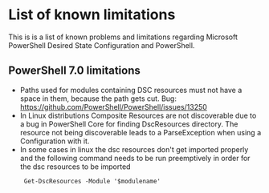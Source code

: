 # List of known limitations
This is is a list of known problems and limitations regarding Microsoft PowerShell Desired State Configuration and PowerShell.

## PowerShell 7.0 limitations
- Paths used for modules containing DSC resources must not have a space in them, because the path gets cut. Bug: https://github.com/PowerShell/PowerShell/issues/13250
- In Linux distributions Composite Resources are not discoverable due to a bug in PowerShell Core for finding DscResources directory. The resource not being discoverable leads to a ParseException when using a Configuration with it.
- In some cases in linux the dsc resources don't get imported properly and the following command needs to be run preemptively in order for the dsc resources to be imported
   ```
    Get-DscResources -Module '$modulename'
   ``` 
